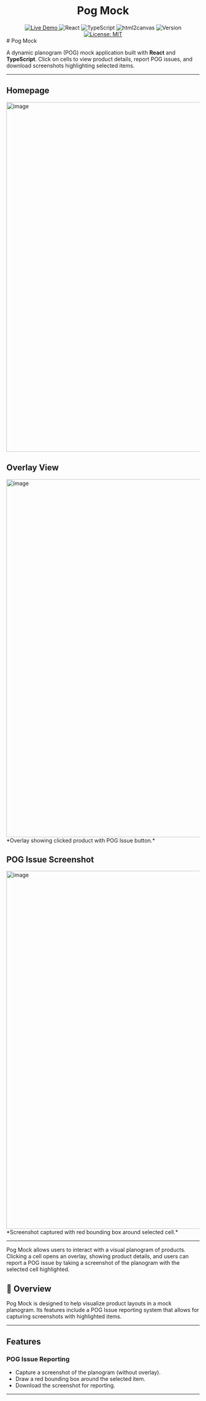 <div align="center">
    <h1>Pog Mock</h1>
    <a href="#">
        <img alt="Live Demo" src="https://img.shields.io/badge/demo-online-green.svg">
    </a>
    <img alt="React" src="https://img.shields.io/badge/React-18-blue?style=flat&logo=react&logoColor=white">
    <img alt="TypeScript" src="https://img.shields.io/badge/TypeScript-007ACC?style=flat&logo=typescript&logoColor=white">
    <img alt="html2canvas" src="https://img.shields.io/badge/html2canvas-FF6A00?style=flat&logo=html5&logoColor=white">
    <img alt="Version" src="https://img.shields.io/badge/version-1.0.0-blue.svg">
    <a href="https://opensource.org/licenses/MIT">
        <img alt="License: MIT" src="https://img.shields.io/badge/License-MIT-yellow.svg">
    </a>
</div>
# Pog Mock

A dynamic planogram (POG) mock application built with **React** and **TypeScript**. Click on cells to view product details, report POG issues, and download screenshots highlighting selected items.  

---

## Homepage
<img width="1916" height="912" alt="image" src="https://github.com/user-attachments/assets/e42702fa-b344-47c2-b51e-17f2cf356ec7" />

## Overlay View
<img width="1850" height="934" alt="image" src="https://github.com/user-attachments/assets/fd4281d3-50bf-408c-8dc2-d3640a3c54bb" />
*Overlay showing clicked product with POG Issue button.*

## POG Issue Screenshot
<img width="1850" height="934" alt="image" src="https://github.com/user-attachments/assets/081be72e-e80a-4079-994e-9fc405536206" />
*Screenshot captured with red bounding box around selected cell.*

---

Pog Mock allows users to interact with a visual planogram of products. Clicking a cell opens an overlay, showing product details, and users can report a POG issue by taking a screenshot of the planogram with the selected cell highlighted.

## 🌟 Overview

Pog Mock is designed to help visualize product layouts in a mock planogram. Its features include a POG Issue reporting system that allows for capturing screenshots with highlighted items.  

---

## Features
### POG Issue Reporting
- Capture a screenshot of the planogram (without overlay).
- Draw a red bounding box around the selected item.
- Download the screenshot for reporting.


---
